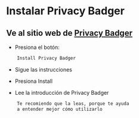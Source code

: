 # Instalar Privacy Badger 

##  Ve al sitio web de [Privacy Badger](https://www.eff.org/privacybadger)

- Presiona el botón:

```sh
	Install Privacy Badger
```

- Sigue las instrucciones

- Presiona Install

- Lee la introducción de Privacy Badger

```sh
	Te recomiendo que la leas, porque te ayuda 
	a entender mejor cómo utilizarlo
```